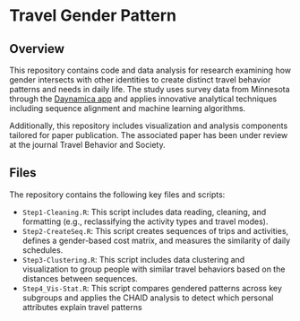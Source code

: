 # Travel Gender Pattern

## Overview
This repository contains code and data analysis for research examining how gender intersects with other identities to create distinct travel behavior patterns and needs in daily life. 
The study uses survey data from Minnesota through the [Daynamica app](https://daynamica.com/smartphone-app/) and applies innovative analytical techniques including sequence alignment and machine learning algorithms.

Additionally, this repository includes visualization and analysis components tailored for paper publication. 
The associated paper has been under review at the journal Travel Behavior and Society.

## Files 
The repository contains the following key files and scripts:

* `Step1-Cleaning.R`: This script includes data reading, cleaning, and formatting (e.g., reclassifying the activity types and travel modes).
* `Step2-CreateSeq.R`: This script creates sequences of trips and activities, defines a gender-based cost matrix, and measures the similarity of daily schedules.
* `Step3-Clustering.R`: This script includes data clustering and visualization to group people with similar travel behaviors based on the distances between sequences.
* `Step4_Vis-Stat.R`: This script compares gendered patterns across key subgroups and applies the CHAID analysis to detect which personal attributes explain travel patterns
